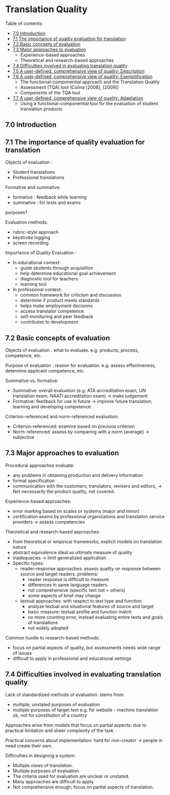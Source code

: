 # Translation Quality

Table of contents:
- [7.0 Introduction](#70-introduction)
- [7.1 The importance of quality evaluation for translation](#71-the-importance-of-quality-evaluation-for-translation)
- [7.2 Basic concepts of evaluation](#72-basic-concepts-of-evaluation)
- [7.3 Major approaches to evaluation](#73-major-approaches-to-evaluation)
    - Experience-based approaches
    - Theoretical and research-based approaches
- [7.4 Difficulties involved in evaluating translation quality]()
- [7.5 A user-defined, comprehensive view of quality: Description]()
- [7.6 A user-defined, comprehensive view of quality: Exemplification]()
    - The functional-componential approach and the Translation Quality
    - Assessment (TQA) tool (Colina [2008], [2009])
    - Components of the TQA tool
- [7.7 A user-defined, comprehensive view of quality: Adaptation]()
    - Using a functional-componential tool for the evaluation of student
translation products

## 7.0 Introduction

## 7.1 The importance of quality evaluation for translation

Objects of evaluation :
- Student translations
- Professional translations

Formative and summative:
- formative : feedback while learning
- summative : for tests and exams

purposes?

Evaluation methods:
- rubric-style approach
- keystroke logging
- screen recording

Importance of Quality Evaluation :
- In educational context:
    - guide students through acquisition
    - help determine educational goal achievement
    - diagnostic tool for teachers
    - learning tool
- In professional context:
    - common framework for criticism and discussion
    - determine if product meets standards
    - helps make employment decisions
    - access translator competence
    - self-monitoring and peer feedback
    - contributes to development

## 7.2 Basic concepts of evaluation

Objects of evaluation : what to evaluate. e.g. products, process, competence, etc.

Purpose of evaluation : reason for evaluation. e.g. assess effectiveness, determine applicant competence, etc.

Summative vs. formative:
- Summative: overall evaluation (e.g. ATA accreditation exam, UN translation exam, NAATI accreditation exam) -> make judgement
- Formative: feedback for use in future -> improve future translation, learning and developing competence.

Criterion-referenced and norm-referenced evaluation:
- Criterion-referenced: examine based on previous criterion
- Norm-referenced: assess by comparing with a norm (average) -> subjective

## 7.3 Major approaches to evaluation

Procedural approaches evaluate:
- any problems in obtaining production and delivery information
- format specification
- communication with the customers, translators, revisers and editors,
-> Not necessarily the product quality, not covered.

Experience-based approaches: 
- error marking based on scales or systems (major and minor)
- certification exams by professional organizations and translation service providers -> assess competencies

Theoretical and research-based approaches:
- from theoretical or empirical frameworks, explicit models on translation nature
- abstract equivalence ideal as ultimate measure of quality
- inadequacies -> limit generalized application
- Specific types:
    - reader-response approaches: assess quality on response between source and target readers. problems:
        - reader response is difficult to measure
        - differences in same language readers.
        - not comprehensive (specific text not = others)
        - some aspects of brief may change
    - textual approaches: with respect to text type and function
        - analyze textual and situational features of source and target
        - basic measure: textual profile and function match
        - no more counting error, instead evaluating entire texts and goals of translations
        - not widely adopted

Common hurdle to research-based methods: 
- focus on partial aspects of quality, but assessments needs wide range of issues
- difficult to apply in professional and educational settings

## 7.4 Difficulties involved in evaluating translation quality

Lack of standardized methods of evaluation: stems from:
- multiple, unstated purposes of evaluation 
- multiple purposes of target text
e.g. for website - machine translation ok, not for constitution of a country

Approaches arise from models that focus on partial aspects: due to practical limitation and sheer complexity of the task

Practical concerns about implementation: hard for non-creator -> people in need create their own.

Difficulties in designing a system:
- Multiple views of translation.
- Multiple purposes of evaluation.
- The criteria used for evaluation are unclear or unstated.
- Many approaches are difficult to apply.
- Not comprehensive enough; focus on partial aspects of translation.
